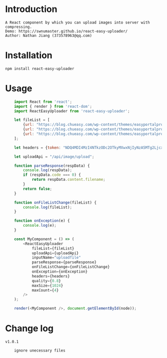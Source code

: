# Introduction

    A React component by which you can upload images into server with compressing.
    Demo: https://swnumaster.github.io/react-easy-uploader/
    Author: Nathan Jiang (373578963@qq.com)

# Installation

    npm install react-easy-uploader

# Usage
```javascript
    import React from 'react';
    import { render } from 'react-dom';
    import ReactEasyUploader from 'react-easy-uploader';

    let fileList = [
        {url: "https://blog.chueasy.com/wp-content/themes/easyportalpro/images/default/slide1.jpg", filename: "slide1.jpg"},
        {url: "https://blog.chueasy.com/wp-content/themes/easyportalpro/images/default/slide2.jpg", filename: "slide2.jpg"},
        {url: "https://blog.chueasy.com/wp-content/themes/easyportalpro/images/default/slide3.jpg", filename: "slide3.jpg"},
    ];

    let headers = {token: "NDQ4MDI4MzI4NTkzODc2OTkyMXwxNjIyNzA5MTg2LjcxNzUzMjk6YWRmNTRjNmUwOTU4YmM5MzQ1YTQyYjBkNDczMjBjNGNmNjVhMzkyZg=="};

    let uploadApi = "/api/image/upload";

    function parseResponse(respData) {
        console.log(respData);
        if (respData.code === 0) {
            return respData.content.filename;
        }
        return false;
    }

    function onFileListChange(fileList) {
        console.log(fileList);
    }

    function onException(e) {
        console.log(e);
    }

    const MyComponent = () => (
        <ReactEasyUploader
            fileList={fileList}
            uploadApi={uploadApi}
            inputName="uploadfile"
            parseResponse={parseResponse} 
            onFileListChange={onFileListChange}
            onException={onException}
            headers={headers}
            quality={0.8}
            maxSize={1024}
            maxCount={4}
        />
    );

    render(<MyComponent />, document.getElementById(node));
```

# Change log

    v1.0.1

        ignore unecessary files